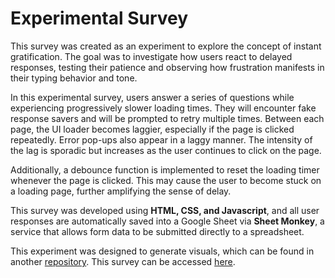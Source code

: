 # Experimental Survey

This survey was created as an experiment to explore the concept of instant gratification. The goal was to investigate how users react to delayed responses, testing their patience and observing how frustration manifests in their typing behavior and tone.

In this experimental survey, users answer a series of questions while experiencing progressively slower loading times. They will encounter fake response savers and will be prompted to retry multiple times. Between each page, the UI loader becomes laggier, especially if the page is clicked repeatedly. Error pop-ups also appear in a laggy manner. The intensity of the lag is sporadic but increases as the user continues to click on the page.

Additionally, a debounce function is implemented to reset the loading timer whenever the page is clicked. This may cause the user to become stuck on a loading page, further amplifying the sense of delay.

This survey was developed using **HTML, CSS, and Javascript**, and all user responses are automatically saved into a Google Sheet via **Sheet Monkey**, a service that allows form data to be submitted directly to a spreadsheet.

This experiment was designed to generate visuals, which can be found in another [repository](https://github.com/jewel-chin/generative-art). This survey can be accessed [here](https://jewel-chin.github.io/survey-experiment/).
